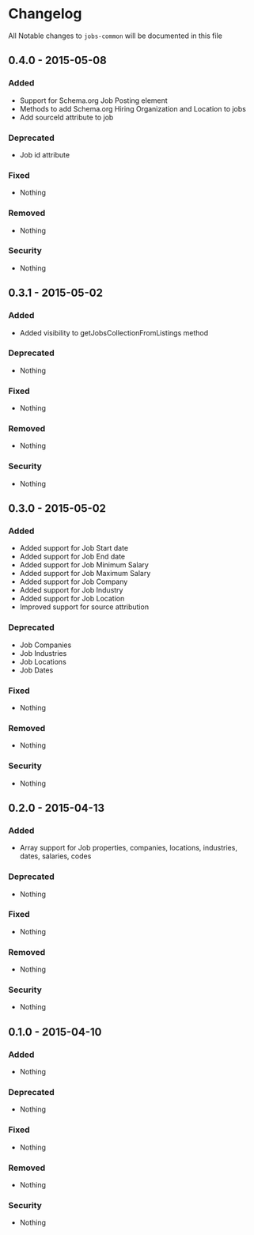 # Changelog
All Notable changes to `jobs-common` will be documented in this file

## 0.4.0 - 2015-05-08

### Added
- Support for Schema.org Job Posting element
- Methods to add Schema.org Hiring Organization and Location to jobs
- Add sourceId attribute to job

### Deprecated
- Job id attribute

### Fixed
- Nothing

### Removed
- Nothing

### Security
- Nothing

## 0.3.1 - 2015-05-02

### Added
- Added visibility to getJobsCollectionFromListings method

### Deprecated
- Nothing

### Fixed
- Nothing

### Removed
- Nothing

### Security
- Nothing

## 0.3.0 - 2015-05-02

### Added
- Added support for Job Start date
- Added support for Job End date
- Added support for Job Minimum Salary
- Added support for Job Maximum Salary
- Added support for Job Company
- Added support for Job Industry
- Added support for Job Location
- Improved support for source attribution

### Deprecated
- Job Companies
- Job Industries
- Job Locations 
- Job Dates

### Fixed
- Nothing

### Removed
- Nothing

### Security
- Nothing

## 0.2.0 - 2015-04-13

### Added
- Array support for Job properties, companies, locations, industries, dates, salaries, codes

### Deprecated
- Nothing

### Fixed
- Nothing

### Removed
- Nothing

### Security
- Nothing

## 0.1.0 - 2015-04-10

### Added
- Nothing

### Deprecated
- Nothing

### Fixed
- Nothing

### Removed
- Nothing

### Security
- Nothing
